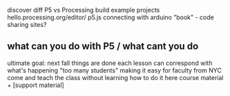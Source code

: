 discover diff P5 vs Processing
build example projects
hello.processing.org/editor/
p5.js connecting with arduino
"book" - code sharing sites?

what can you do with P5 / what cant you do
---
ultimate goal: next fall things are done
each lesson can correspond with what's happening
"too many students"
making it easy for faculty from NYC 
come and teach the class without learning how to do it here
course material + [support material]
